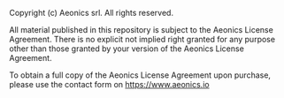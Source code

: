 Copyright (c) Aeonics srl. All rights reserved.

All material published in this repository is subject to the Aeonics License Agreement.
There is no explicit not implied right granted for any purpose other than those granted by your version of the Aeonics License Agreement.

To obtain a full copy of the Aeonics License Agreement upon purchase, please use the contact form on https://www.aeonics.io
